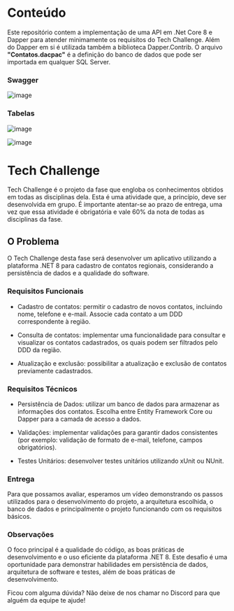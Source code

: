 # Conteúdo

Este repositório contem a implementação de uma API em .Net Core 8 e Dapper para atender minimamente os requisitos do Tech Challenge. Além do Dapper em si é utilizada também a biblioteca Dapper.Contrib.  O arquivo **"Contatos.dacpac"** é a definição do banco de dados que pode ser importada em qualquer SQL  Server.

### Swagger
![image](https://github.com/PauloAbinair/TechChallengeFase1-Api-Dapper/assets/40800755/7e7fdd96-36b0-4a30-9c11-a13536099efc)


### Tabelas

![image](https://github.com/PauloAbinair/TechChallengeFase1-Api-Dapper/assets/40800755/a00c480f-7842-4a92-a836-5dda438272c1)

![image](https://github.com/PauloAbinair/TechChallengeFase1-Api-Dapper/assets/40800755/bfae5110-be4d-4fcd-9969-c993d0c2b0b6)

# Tech Challenge

Tech Challenge é o projeto da fase que engloba os conhecimentos obtidos em todas as disciplinas dela. Esta é uma atividade que, a princípio, deve ser desenvolvida em grupo. É importante atentar-se ao prazo de entrega, uma vez que essa atividade é obrigatória e vale 60% da nota de todas as disciplinas da fase.

## O Problema

O Tech Challenge desta fase será desenvolver um aplicativo utilizando a plataforma .NET 8 para cadastro de contatos regionais, considerando a persistência de dados e a qualidade do software.

### Requisitos Funcionais

*   Cadastro de contatos: permitir o cadastro de novos contatos, incluindo nome, telefone e e-mail. Associe cada contato a um DDD correspondente à região.
    
*   Consulta de contatos: implementar uma funcionalidade para consultar e visualizar os contatos cadastrados, os quais podem ser filtrados pelo DDD da região.
    
*   Atualização e exclusão: possibilitar a atualização e exclusão de contatos previamente cadastrados.
    

### Requisitos Técnicos

*   Persistência de Dados: utilizar um banco de dados para armazenar as informações dos contatos. Escolha entre Entity Framework Core ou Dapper para a camada de acesso a dados.
    
*   Validações: implementar validações para garantir dados consistentes (por exemplo: validação de formato de e-mail, telefone, campos obrigatórios).
    
*   Testes Unitários: desenvolver testes unitários utilizando xUnit ou NUnit.
    

### Entrega

Para que possamos avaliar, esperamos um vídeo demonstrando os passos utilizados para o desenvolvimento do projeto, a arquitetura escolhida, o banco de dados e principalmente o projeto funcionando com os requisitos básicos.

### Observações

O foco principal é a qualidade do código, as boas práticas de desenvolvimento e o uso eficiente da plataforma .NET 8. Este desafio é uma oportunidade para demonstrar habilidades em persistência de dados, arquitetura de software e testes, além de boas práticas de desenvolvimento.

Ficou com alguma dúvida? Não deixe de nos chamar no Discord para que alguém da equipe te ajude!
